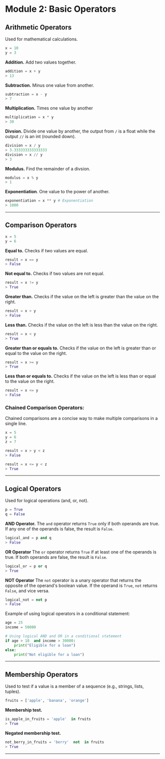 # Module 2: Basic Operators
## Arithmetic Operators
Used for mathematical calculations.
```python
x = 10
y = 3
```
**Addition.** Add two values together.
```python
addition = x + y
> 13
```
**Subtraction.** Minus one value from another.
```python
subtraction = x - y 
> 7
```
**Multiplication.** Times one value by another
```python
multiplication = x * y
> 30
```
**Divsion.** Divide one value by another, the output from `/` is a float while the output `//` is an int (rounded down).
```python
division = x / y 
> 3.333333333333333
division = x // y 
> 3
```
**Modulus.** Find the remainder of a divsion.
```python
modulus = x % y
> 1
```
**Exponentiation**. One value to the power of another.
```python
exponentiation = x ** y # Exponentiation
> 1000
```
---
## Comparison Operators
```python
x = 5
y = 6
```
**Equal to.** Checks if two values are equal.
```python
result = x == y
> False
```
**Not equal to.** Checks if two values are not equal.
```python
result = x != y
> True
```
**Greater than.** Checks if the value on the left is greater than the value on the right.
```python
result = x > y
> False
```
**Less than.** Checks if the value on the left is less than the value on the right.
```python
result = x < y
> True
```

**Greater than or equals to.** Checks if the value on the left is greater than or equal to the value on the right.
```python
result = x >= y
> True
```
**Less than or equals to.** Checks if the value on the left is less than or equal to the value on the right.
```python
result = x <= y
> False
```
### Chained Comparison Operators:
Chained comparisons are a concise way to make multiple comparisons in a single line.
```python
x = 5
y = 6
z = 7
```
```python
result = x > y < z
> False
```
```python
result = x <= y < z
> True
```

---
## Logical Operators
Used for logical operations (and, or, not).
```python
p = True
q = False
 ```
**AND Operator.** The `and` operator returns `True` only if both operands are true. If any one of the operands is false, the result is `False`.
 ```python
logical_and = p and q 
> False
```
**OR Operator** The `or` operator returns `True` if at least one of the operands is true. If both operands are false, the result is `False`.
```python
logical_or = p or q
> True
```
**NOT Operator** The `not` operator is a unary operator that returns the opposite of the operand's boolean value. If the operand is `True`, `not` returns `False`, and vice versa.
```python
logical_not = not p 
> False
```
Example of using logical operators in a conditional statement:
```python
age = 25
income = 50000

# Using logical AND and OR in a conditional statement 
if age > 18  and income > 30000:
	print("Eligible for a loan")
else:
	print("Not eligible for a loan")
```
---
## Membership Operators 
Used to test if a value is a member of a sequence (e.g., strings, lists, tuples).
```python
fruits = ['apple', 'banana', 'orange']
```
**Membership test.**
```python
is_apple_in_fruits = 'apple'  in fruits
> True
```
**Negated membership test.**
```python
not_berry_in_fruits = 'berry'  not  in fruits
> True
```
---

